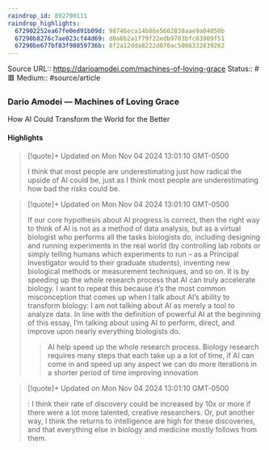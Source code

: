 ```yaml
---
raindrop_id: 892790111
raindrop_highlights:
  672902252ea67fe0ed91b09d: 98746eca14b86e5602838aae9a04050b
  67290b8276c7ae023cf44d69: d0a6b2a1f79f22edb9703bfc03909f51
  67290be677bf83f98059736b: 8f2a12dda8222d070ac5086332839262
---
```


Source URL:: https://darioamodei.com/machines-of-loving-grace
Status:: #🟥
Medium:: #source/article


### Dario Amodei — Machines of Loving Grace

How AI Could Transform the World for the Better

#### Highlights

> [!quote]+ Updated on Mon Nov 04 2024 13:01:10 GMT-0500
>
> I think that most people are underestimating just how radical the upside of AI could be, just as I think most people are underestimating how bad the risks could be.

> [!quote]+ Updated on Mon Nov 04 2024 13:01:10 GMT-0500
>
> If our core hypothesis about AI progress is correct, then the right way to think of AI is not as a method of data analysis, but as a virtual biologist who performs all the tasks biologists do, including designing and running experiments in the real world (by controlling lab robots or simply telling humans which experiments to run – as a Principal Investigator would to their graduate students), inventing new biological methods or measurement techniques, and so on. It is by speeding up the whole research process that AI can truly accelerate biology. I want to repeat this because it’s the most common misconception that comes up when I talk about AI’s ability to transform biology: I am not talking about AI as merely a tool to analyze data. In line with the definition of powerful AI at the beginning of this essay, I’m talking about using AI to perform, direct, and improve upon nearly everything biologists do.
> > AI help speed up the whole research process. Biology research requires many steps that each take up a a lot of time, if AI can come in and speed up any aspect we can do more iterations in a shorter period of time improving innovation

> [!quote]+ Updated on Mon Nov 04 2024 13:01:10 GMT-0500
>
> : I think their rate of discovery could be increased by 10x or more if there were a lot more talented, creative researchers. Or, put another way, I think the returns to intelligence are high for these discoveries, and that everything else in biology and medicine mostly follows from them.
